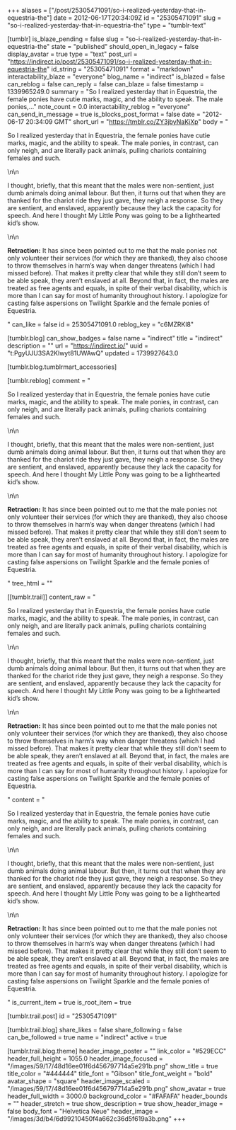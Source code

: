 +++
aliases = ["/post/25305471091/so-i-realized-yesterday-that-in-equestria-the"]
date = 2012-06-17T20:34:09Z
id = "25305471091"
slug = "so-i-realized-yesterday-that-in-equestria-the"
type = "tumblr-text"

[tumblr]
is_blaze_pending = false
slug = "so-i-realized-yesterday-that-in-equestria-the"
state = "published"
should_open_in_legacy = false
display_avatar = true
type = "text"
post_url = "https://indirect.io/post/25305471091/so-i-realized-yesterday-that-in-equestria-the"
id_string = "25305471091"
format = "markdown"
interactability_blaze = "everyone"
blog_name = "indirect"
is_blazed = false
can_reblog = false
can_reply = false
can_blaze = false
timestamp = 1339965249.0
summary = "So I realized yesterday that in Equestria, the female ponies have cutie marks, magic, and the ability to speak. The male ponies,..."
note_count = 0.0
interactability_reblog = "everyone"
can_send_in_message = true
is_blocks_post_format = false
date = "2012-06-17 20:34:09 GMT"
short_url = "https://tmblr.co/ZY3jbyNaKjXp"
body = "<p>So I realized yesterday that in Equestria, the female ponies have cutie marks, magic, and the ability to speak. The male ponies, in contrast, can only neigh, and are literally pack animals, pulling chariots containing females and such.</p>\n\n<p>I thought, briefly, that this meant that the males were non-sentient, just dumb animals doing animal labour. But then, it turns out that when they are thanked for the chariot ride they just gave, they neigh a response. So they are sentient, and enslaved, apparently because they lack the capacity for speech. And here I thought My Little Pony was going to be a lighthearted kid&rsquo;s show.</p>\n\n<p><strong>Retraction:</strong> It has since been pointed out to me that the male ponies not only volunteer their services (for which they are thanked), they also choose to throw themselves in harm&rsquo;s way when danger threatens (which I had missed before). That makes it pretty clear that while they still don&rsquo;t seem to be able speak, they aren&rsquo;t enslaved at all. Beyond that, in fact, the males are treated as free agents and equals, in spite of their verbal disability, which is more than I can say for most of humanity throughout history. I apologize for casting false aspersions on Twilight Sparkle and the female ponies of Equestria.</p>"
can_like = false
id = 25305471091.0
reblog_key = "c6MZRKl8"

[tumblr.blog]
can_show_badges = false
name = "indirect"
title = "indirect"
description = ""
url = "https://indirect.io/"
uuid = "t:PgyUJU3SA2Klwyt81UWAwQ"
updated = 1739927643.0

[tumblr.blog.tumblrmart_accessories]

[tumblr.reblog]
comment = "<p>So I realized yesterday that in Equestria, the female ponies have cutie marks, magic, and the ability to speak. The male ponies, in contrast, can only neigh, and are literally pack animals, pulling chariots containing females and such.</p>\n\n<p>I thought, briefly, that this meant that the males were non-sentient, just dumb animals doing animal labour. But then, it turns out that when they are thanked for the chariot ride they just gave, they neigh a response. So they are sentient, and enslaved, apparently because they lack the capacity for speech. And here I thought My Little Pony was going to be a lighthearted kid’s show.</p>\n\n<p><strong>Retraction:</strong> It has since been pointed out to me that the male ponies not only volunteer their services (for which they are thanked), they also choose to throw themselves in harm’s way when danger threatens (which I had missed before). That makes it pretty clear that while they still don’t seem to be able speak, they aren’t enslaved at all. Beyond that, in fact, the males are treated as free agents and equals, in spite of their verbal disability, which is more than I can say for most of humanity throughout history. I apologize for casting false aspersions on Twilight Sparkle and the female ponies of Equestria.</p>"
tree_html = ""

[[tumblr.trail]]
content_raw = "<p>So I realized yesterday that in Equestria, the female ponies have cutie marks, magic, and the ability to speak. The male ponies, in contrast, can only neigh, and are literally pack animals, pulling chariots containing females and such.</p>\n\n<p>I thought, briefly, that this meant that the males were non-sentient, just dumb animals doing animal labour. But then, it turns out that when they are thanked for the chariot ride they just gave, they neigh a response. So they are sentient, and enslaved, apparently because they lack the capacity for speech. And here I thought My Little Pony was going to be a lighthearted kid’s show.</p>\n\n<p><strong>Retraction:</strong> It has since been pointed out to me that the male ponies not only volunteer their services (for which they are thanked), they also choose to throw themselves in harm’s way when danger threatens (which I had missed before). That makes it pretty clear that while they still don’t seem to be able speak, they aren’t enslaved at all. Beyond that, in fact, the males are treated as free agents and equals, in spite of their verbal disability, which is more than I can say for most of humanity throughout history. I apologize for casting false aspersions on Twilight Sparkle and the female ponies of Equestria.</p>"
content = "<p>So I realized yesterday that in Equestria, the female ponies have cutie marks, magic, and the ability to speak. The male ponies, in contrast, can only neigh, and are literally pack animals, pulling chariots containing females and such.</p>\n\n<p>I thought, briefly, that this meant that the males were non-sentient, just dumb animals doing animal labour. But then, it turns out that when they are thanked for the chariot ride they just gave, they neigh a response. So they are sentient, and enslaved, apparently because they lack the capacity for speech. And here I thought My Little Pony was going to be a lighthearted kid&rsquo;s show.</p>\n\n<p><strong>Retraction:</strong> It has since been pointed out to me that the male ponies not only volunteer their services (for which they are thanked), they also choose to throw themselves in harm&rsquo;s way when danger threatens (which I had missed before). That makes it pretty clear that while they still don&rsquo;t seem to be able speak, they aren&rsquo;t enslaved at all. Beyond that, in fact, the males are treated as free agents and equals, in spite of their verbal disability, which is more than I can say for most of humanity throughout history. I apologize for casting false aspersions on Twilight Sparkle and the female ponies of Equestria.</p>"
is_current_item = true
is_root_item = true

[tumblr.trail.post]
id = "25305471091"

[tumblr.trail.blog]
share_likes = false
share_following = false
can_be_followed = true
name = "indirect"
active = true

[tumblr.trail.blog.theme]
header_image_poster = ""
link_color = "#529ECC"
header_full_height = 1055.0
header_image_focused = "/images/59/17/48d16ee01f6d456797714a5e291b.png"
show_title = true
title_color = "#444444"
title_font = "Gibson"
title_font_weight = "bold"
avatar_shape = "square"
header_image_scaled = "/images/59/17/48d16ee01f6d456797714a5e291b.png"
show_avatar = true
header_full_width = 3000.0
background_color = "#FAFAFA"
header_bounds = ""
header_stretch = true
show_description = true
show_header_image = false
body_font = "Helvetica Neue"
header_image = "/images/3d/b4/6d99210450f4a662c36d5f619a3b.png"
+++

